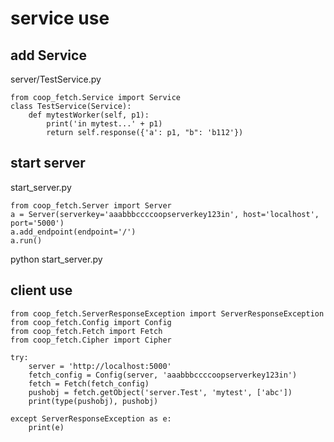# service use

## add Service
server/TestService.py
```
from coop_fetch.Service import Service
class TestService(Service):
	def mytestWorker(self, p1):
		print('in mytest...' + p1)
		return self.response({'a': p1, "b": 'b112'})
```

## start server
start_server.py
```
from coop_fetch.Server import Server
a = Server(serverkey='aaabbbccccoopserverkey123in', host='localhost', port='5000')
a.add_endpoint(endpoint='/')
a.run()
```
python start_server.py


## client use

```
from coop_fetch.ServerResponseException import ServerResponseException
from coop_fetch.Config import Config
from coop_fetch.Fetch import Fetch
from coop_fetch.Cipher import Cipher

try:
	server = 'http://localhost:5000'
	fetch_config = Config(server, 'aaabbbccccoopserverkey123in')
	fetch = Fetch(fetch_config)
	pushobj = fetch.getObject('server.Test', 'mytest', ['abc'])
	print(type(pushobj), pushobj)

except ServerResponseException as e:
	print(e)

```
